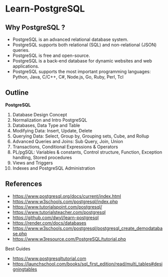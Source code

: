 # Learn-PostgreSQL

## Why PostgreSQL ?

- PostgreSQL is an advanced relational database system.
- PostgreSQL supports both relational (SQL) and non-relational (JSON) queries.
- PostgreSQL is free and open-source.
- PostgreSQL is a back-end database for dynamic websites and web applications.
- PostgreSQL supports the most important programming languages: Python, Java, C/C++, C#, Node.js, Go, Ruby, Perl, Tcl

## Outline

**PostgreSQL**

1. Database Design Concept
2. Normalization and Intro PostgreSQL
3. Databases, Data Type and Table
4. Modifying Data: Insert, Update, Delete
5. Querying Data: Select, Group by, Grouping sets, Cube, and Rollup
6. Advanced Queries and Joins: Sub Query, Join, Union
7. Transactions, Conditional Expressions & Operators
8. PL/pgSQL: Variables & constants, Control structure, Function, Exception handling, Stored procedures
9. Views and Triggers
10. Indexes and PostgreSQL Administration


## References

- https://www.postgresql.org/docs/current/index.html
- https://www.w3schools.com/postgresql/index.php
- https://www.tutorialspoint.com/postgresql/
- https://www.tutorialsteacher.com/postgresql
- https://github.com/dwyl/learn-postgresql
- https://render.com/docs/databases
- https://www.w3schools.com/postgresql/postgresql_create_demodatabase.php
- https://www.w3resource.com/PostgreSQL/tutorial.php

Best Guides

- https://www.postgresqltutorial.com
- https://launchschool.com/books/sql_first_edition/read/multi_tables#designingtables
